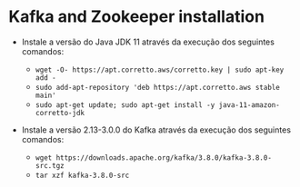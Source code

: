 # Kafka and Zookeeper installation

- Instale a versão do Java JDK 11 através da execução dos seguintes comandos:

  - `wget -O- https://apt.corretto.aws/corretto.key | sudo apt-key add -`
  - `sudo add-apt-repository 'deb https://apt.corretto.aws stable main'`
  - `sudo apt-get update; sudo apt-get install -y java-11-amazon-corretto-jdk`

- Instale a versão 2.13-3.0.0 do Kafka através da execução dos seguintes comandos:

  - `wget https://downloads.apache.org/kafka/3.8.0/kafka-3.8.0-src.tgz`
  - `tar xzf kafka-3.8.0-src`
